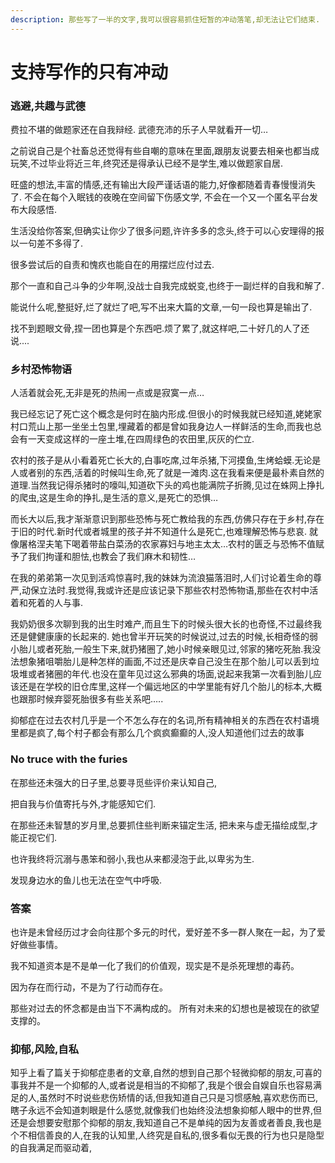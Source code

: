 ```yaml
---
description: 那些写了一半的文字,我可以很容易抓住短暂的冲动落笔,却无法让它们结束.
---
```


# 支持写作的只有冲动

### 逃避,共趣与武德

费拉不堪的做题家还在自我辩经. 武德充沛的乐子人早就看开一切…

之前说自己是个社畜总还觉得有些自嘲的意味在里面,跟朋友说要去相亲也都当成玩笑,不过毕业将近三年,终究还是得承认已经不是学生,难以做题家自居.&#x20;

旺盛的想法,丰富的情感,还有输出大段严谨话语的能力,好像都随着青春慢慢消失了. 不会在每个入眠钱的夜晚在空间留下伤感文学, 不会在一个又一个匿名平台发布大段感悟.&#x20;

生活没给你答案,但确实让你少了很多问题,许许多多的念头,终于可以心安理得的报以一句差不多得了.

&#x20;很多尝试后的自责和愧疚也能自在的用摆烂应付过去.

&#x20;那个一直和自己斗争的少年啊,没战士自我完成蜕变,也终于一副烂样的自我和解了.

&#x20;能说什么呢,整挺好,烂了就烂了吧,写不出来大篇的文章,一句一段也算是输出了.&#x20;

找不到题眼文骨,捏一团也算是个东西吧.烦了累了,就这样吧,二十好几的人了还说....



### 乡村恐怖物语

人活着就会死,无非是死的热闹一点或是寂寞一点…

我已经忘记了死亡这个概念是何时在脑内形成.但很小的时候我就已经知道,姥姥家村口荒山上那一坐坐土包里,埋藏着的都是曾如我身边人一样鲜活的生命,而我也总会有一天变成这样的一座土堆,在四周绿色的农田里,灰灰的伫立.

农村的孩子是从小看着死亡长大的,白事吃席,过年杀猪,下河摸鱼,生烤蛤蟆.无论是人或者别的东西,活着的时候叫生命,死了就是一滩肉.这在我看来便是最朴素自然的道理.当然我记得杀猪时的嚎叫,知道砍下头的鸡也能满院子折腾,见过在蛛网上挣扎的爬虫,这是生命的挣扎,是生活的意义,是死亡的恐惧…

而长大以后,我才渐渐意识到那些恐怖与死亡教给我的东西,仿佛只存在于乡村,存在于旧的时代.新时代或者城里的孩子并不知道什么是死亡,也难理解恐怖与悲哀. 就像屠格涅夫笔下喝着带盐白菜汤的农家寡妇与地主太太…农村的匮乏与恐怖不值赋予了我们拘谨和胆怯,也教会了我们麻木和韧性…

在我的弟弟第一次见到活鸡惊喜时,我的妹妹为流浪猫落泪时,人们讨论着生命的尊严,动保立法时.我觉得,我或许还是应该记录下那些农村恐怖物语,那些在农村中活着和死着的人与事.

我奶奶很多次聊到我的出生时难产,而且生下的时候头很大长的也奇怪,不过最终我还是健健康康的长起来的. 她也曾半开玩笑的时候说过,过去的时候,长相奇怪的弱小胎儿或者死胎,一般生下来,就扔猪圈了,她小时候亲眼见过,邻家的猪吃死胎.我没法想象猪咀嚼胎儿是种怎样的画面,不过还是庆幸自己没生在那个胎儿可以丢到垃圾堆或者猪圈的年代.也没在童年见过这么邪典的场面,说起来我第一次看到胎儿应该还是在学校的旧仓库里,这样一个偏远地区的中学里能有好几个胎儿的标本,大概也跟那时候弃婴死胎很多有些关系吧…..

抑郁症在过去农村几乎是一个不怎么存在的名词,所有精神相关的东西在农村语境里都是疯了,每个村子都会有那么几个疯疯癫癫的人,没人知道他们过去的故事

### No truce with the furies

在那些还未强大的日子里,总要寻觅些评价来认知自己,&#x20;

把自我与价值寄托与外,才能感知它们.

&#x20;在那些还未智慧的岁月里,总要抓住些判断来锚定生活, 把未来与虚无描绘成型,才能正视它们.&#x20;

也许我终将沉溺与愚笨和弱小,我也从来都浸泡于此,以卑劣为生.&#x20;

发现身边水的鱼儿也无法在空气中呼吸.



### 答案

也许是未曾经历过才会向往那个多元的时代，爱好差不多一群人聚在一起，为了爱好做些事情。

我不知道资本是不是单一化了我们的价值观，现实是不是杀死理想的毒药。

因为存在而行动，不是为了行动而存在。

那些对过去的怀念都是由当下不满构成的。 所有对未来的幻想也是被现在的欲望支撑的。



### 抑郁,风险,自私

知乎上看了篇关于抑郁症患者的文章,自然的想到自己那个轻微抑郁的朋友,可喜的事我并不是一个抑郁的人,或者说是相当的不抑郁了,我是个很会自娱自乐也容易满足的人,虽然时不时说些悲伤矫情的话,但我知道自己只是习惯感触,喜欢悲伤而已,瞎子永远不会知道刺眼是什么感觉,就像我们也始终没法想象抑郁人眼中的世界,但还是会想要安慰那个抑郁的朋友,我知道自己不是单纯的因为友善或者善良,我也是个不相信善良的人,在我的认知里,人终究是自私的,很多看似无畏的行为也只是隐型的自我满足而驱动着,
